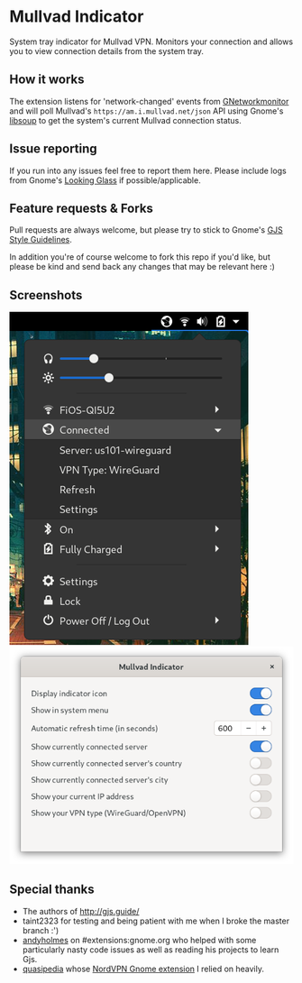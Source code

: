 # Mullvad Indicator

System tray indicator for Mullvad VPN. Monitors your connection and allows you to view connection details from the system tray.

## How it works

The extension listens for 'network-changed' events from [GNetworkmonitor](https://developer.gnome.org/gio/stable/GNetworkMonitor.html) and will poll Mullvad's `https://am.i.mullvad.net/json` API using Gnome's [libsoup](https://developer.gnome.org/libsoup/stable/) to get the system's current Mullvad connection status.

## Issue reporting

If you run into any issues feel free to report them here. Please include logs from Gnome's [Looking Glass](https://wiki.gnome.org/Projects/GnomeShell/LookingGlass) if possible/applicable.

## Feature requests & Forks

Pull requests are always welcome, but please try to stick to Gnome's [GJS Style Guidelines](https://wiki.gnome.org/Attic/Gjs/StyleGuide).

In addition you're of course welcome to fork this repo if you'd like, but please be kind and send back any changes that may be relevant here :)

## Screenshots
![Screenshot](https://raw.githubusercontent.com/Pobega/gnome-shell-extension-mullvad-indicator/master/screenshot.png)
![Settings](https://raw.githubusercontent.com/Pobega/gnome-shell-extension-mullvad-indicator/master/settings.png)

## Special thanks
 * The authors of http://gjs.guide/
 * taint2323 for testing and being patient with me when I broke the master branch :')
 * [andyholmes](https://github.com/andyholmes/) on #extensions:gnome.org who helped with some particularly nasty code issues as well as reading his projects to learn Gjs.
 * [quasipedia](https://github.com/quasipedia) whose [NordVPN Gnome extension](https://extensions.gnome.org/extension/1347/nordvpn-status/) I relied on heavily.
